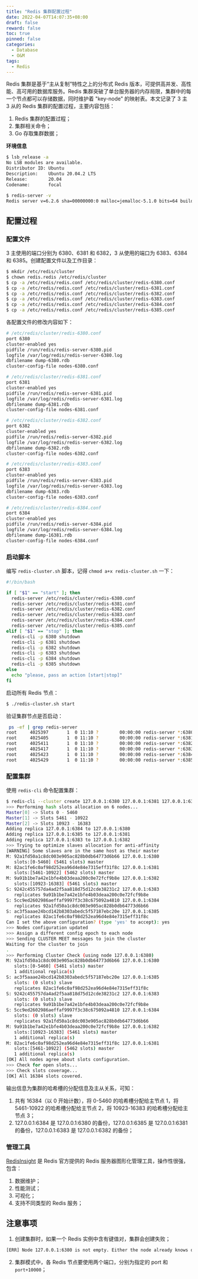 ```yaml
---
title: "Redis 集群配置过程"
date: 2022-04-07T14:07:35+08:00
draft: false
reward: false
toc: true
pinned: false
categories:
  - Database
  - O&M
tags:
  - Redis
---
```


Redis 集群是基于“主从复制”特性之上的分布式 Redis 版本，可提供高并发、高性能、高可用的数据库服务。Redis 集群突破了单台服务器的内存局限，集群中的每一个节点都可以存储数据，同时维护着 "key-node" 的映射表。本文记录了 3 主 3 从的 Redis 集群的配置过程，主要内容包括：

1. Redis 集群的配置过程；
2. 集群相关命令；
3. Go 存取集群数据；

<!--more-->

**环境信息**

```bash
$ lsb_release -a
No LSB modules are available.
Distributor ID: Ubuntu
Description:    Ubuntu 20.04.2 LTS
Release:        20.04
Codename:       focal
```

```bash
$ redis-server -v
Redis server v=6.2.6 sha=00000000:0 malloc=jemalloc-5.1.0 bits=64 build=9c9e426e2f96cc51
```

## 配置过程

### 配置文件

3 主使用的端口分别为 6380、6381 和 6382，3 从使用的端口为 6383、6384 和 6385。创建配置文件以及工作目录：

```bash
$ mkdir /etc/redis/cluster
$ chown redis.redis /etc/redis/cluster
$ cp -a /etc/redis/redis.conf /etc/redis/cluster/redis-6380.conf
$ cp -a /etc/redis/redis.conf /etc/redis/cluster/redis-6381.conf
$ cp -a /etc/redis/redis.conf /etc/redis/cluster/redis-6382.conf
$ cp -a /etc/redis/redis.conf /etc/redis/cluster/redis-6383.conf
$ cp -a /etc/redis/redis.conf /etc/redis/cluster/redis-6384.conf
$ cp -a /etc/redis/redis.conf /etc/redis/cluster/redis-6385.conf
```

各配置文件的修改内容如下：

```bash
# /etc/redis/cluster/redis-6380.conf
port 6380
cluster-enabled yes
pidfile /run/redis/redis-server-6380.pid
logfile /var/log/redis/redis-server-6380.log
dbfilename dump-6380.rdb
cluster-config-file nodes-6380.conf
```

```bash
# /etc/redis/cluster/redis-6381.conf
port 6381
cluster-enabled yes
pidfile /run/redis/redis-server-6381.pid
logfile /var/log/redis/redis-server-6381.log
dbfilename dump-6381.rdb
cluster-config-file nodes-6381.conf
```

```bash
# /etc/redis/cluster/redis-6382.conf
port 6382
cluster-enabled yes
pidfile /run/redis/redis-server-6382.pid
logfile /var/log/redis/redis-server-6382.log
dbfilename dump-6382.rdb
cluster-config-file nodes-6382.conf
```

```bash
# /etc/redis/cluster/redis-6383.conf
port 6383
cluster-enabled yes
pidfile /run/redis/redis-server-6383.pid
logfile /var/log/redis/redis-server-6383.log
dbfilename dump-6383.rdb
cluster-config-file nodes-6383.conf
```

```bash
# /etc/redis/cluster/redis-6384.conf
port 6384
cluster-enabled yes
pidfile /run/redis/redis-server-6384.pid
logfile /var/log/redis/redis-server-6384.log
dbfilename dump-16381.rdb
cluster-config-file nodes-6384.conf
```

### 启动脚本

编写 `redis-cluster.sh` 脚本，记得 `chmod a+x redis-cluster.sh` 一下：

```bash
#!/bin/bash

if [ "$1" == "start" ]; then
  redis-server /etc/redis/cluster/redis-6380.conf
  redis-server /etc/redis/cluster/redis-6381.conf
  redis-server /etc/redis/cluster/redis-6382.conf
  redis-server /etc/redis/cluster/redis-6383.conf
  redis-server /etc/redis/cluster/redis-6384.conf
  redis-server /etc/redis/cluster/redis-6385.conf
elif [ "$1" == "stop" ]; then
  redis-cli -p 6380 shutdown
  redis-cli -p 6381 shutdown
  redis-cli -p 6382 shutdown
  redis-cli -p 6383 shutdown
  redis-cli -p 6384 shutdown
  redis-cli -p 6385 shutdown
else
  echo "please, pass an action [start|stop]"
fi
```

启动所有 Redis 节点：

```bash
$ ./redis-cluster.sh start
```

验证集群节点是否启动：

```bash
 ps -ef | grep redis-server
root     4025397       1  0 11:10 ?        00:00:00 redis-server *:6380 [cluster]
root     4025405       1  0 11:10 ?        00:00:00 redis-server *:6381 [cluster]
root     4025411       1  0 11:10 ?        00:00:00 redis-server *:6382 [cluster]
root     4025417       1  0 11:10 ?        00:00:00 redis-server *:6383 [cluster]
root     4025423       1  0 11:10 ?        00:00:00 redis-server *:6384 [cluster]
root     4025429       1  0 11:10 ?        00:00:00 redis-server *:6385 [cluster]
```

### 配置集群

使用 `redis-cli` 命令配置集群：

```bash
$ redis-cli --cluster create 127.0.0.1:6380 127.0.0.1:6381 127.0.0.1:6382 127.0.0.1:6383  127.0.0.1:6384 127.0.0.1:6385 --cluster-replicas 1
>>> Performing hash slots allocation on 6 nodes...
Master[0] -> Slots 0 - 5460
Master[1] -> Slots 5461 - 10922
Master[2] -> Slots 10923 - 16383
Adding replica 127.0.0.1:6384 to 127.0.0.1:6380
Adding replica 127.0.0.1:6385 to 127.0.0.1:6381
Adding replica 127.0.0.1:6383 to 127.0.0.1:6382
>>> Trying to optimize slaves allocation for anti-affinity
[WARNING] Some slaves are in the same host as their master
M: 92a1fd50a1c8dc003e905ac828b0db64773d6b66 127.0.0.1:6380
   slots:[0-5460] (5461 slots) master
M: 82ac1fe6c0af98d252ea96d4e84e7315eff31f8c 127.0.0.1:6381
   slots:[5461-10922] (5462 slots) master
M: 9a91b1be7a42e1bfe4b03deaa200c0e72fcf9b8e 127.0.0.1:6382
   slots:[10923-16383] (5461 slots) master
S: 9242c455757da4ad2f5aa818d75d12cde38231c2 127.0.0.1:6383
   replicates 9a91b1be7a42e1bfe4b03deaa200c0e72fcf9b8e
S: 5cc9ed2602986aeffaf9997f3c38c675092a4810 127.0.0.1:6384
   replicates 92a1fd50a1c8dc003e905ac828b0db64773d6b66
S: ac3f5aaae24bcd142b8303abedc5f57187ebc20e 127.0.0.1:6385
   replicates 82ac1fe6c0af98d252ea96d4e84e7315eff31f8c
Can I set the above configuration? (type 'yes' to accept): yes
>>> Nodes configuration updated
>>> Assign a different config epoch to each node
>>> Sending CLUSTER MEET messages to join the cluster
Waiting for the cluster to join
.
>>> Performing Cluster Check (using node 127.0.0.1:6380)
M: 92a1fd50a1c8dc003e905ac828b0db64773d6b66 127.0.0.1:6380
   slots:[0-5460] (5461 slots) master
   1 additional replica(s)
S: ac3f5aaae24bcd142b8303abedc5f57187ebc20e 127.0.0.1:6385
   slots: (0 slots) slave
   replicates 82ac1fe6c0af98d252ea96d4e84e7315eff31f8c
S: 9242c455757da4ad2f5aa818d75d12cde38231c2 127.0.0.1:6383
   slots: (0 slots) slave
   replicates 9a91b1be7a42e1bfe4b03deaa200c0e72fcf9b8e
S: 5cc9ed2602986aeffaf9997f3c38c675092a4810 127.0.0.1:6384
   slots: (0 slots) slave
   replicates 92a1fd50a1c8dc003e905ac828b0db64773d6b66
M: 9a91b1be7a42e1bfe4b03deaa200c0e72fcf9b8e 127.0.0.1:6382
   slots:[10923-16383] (5461 slots) master
   1 additional replica(s)
M: 82ac1fe6c0af98d252ea96d4e84e7315eff31f8c 127.0.0.1:6381
   slots:[5461-10922] (5462 slots) master
   1 additional replica(s)
[OK] All nodes agree about slots configuration.
>>> Check for open slots...
>>> Check slots coverage...
[OK] All 16384 slots covered.
```

输出信息为集群的哈希槽的分配信息及主从关系，可知：

1. 共有 16384（以 0 开始计数），将 0-5460 的哈希槽分配给主节点 1，将 5461-10922 的哈希槽分配给主节点 2，将 10923-16383 的哈希槽分配给主节点 3；
2. 127.0.0.1:6384 是 127.0.0.1:6380 的备份，127.0.0.1:6385 是 127.0.0.1:6381 的备份，127.0.0.1:6383 是 127.0.0.1:6382 的备份；

### 管理工具

[RedisInsight](https://github.com/redisinsight/redisinsight) 是 Redis 官方提供的 Redis 服务器图形化管理工具，操作性很强，包含：

1. 数据维护；
2. 性能测试；
3. 可视化；
4. 支持不同类型的 Redis 服务；

## 注意事项

1. 创建集群时，如果一个 Redis 实例中含有键值对，集群会创建失败；

```bash
[ERR] Node 127.0.0.1:6380 is not empty. Either the node already knows other nodes (check with CLUSTER NODES) or contains some key in database 0.
```

2. 集群模式中，各 Redis 节点要使用两个端口，分别为指定的 port 和 `port+10000`；



